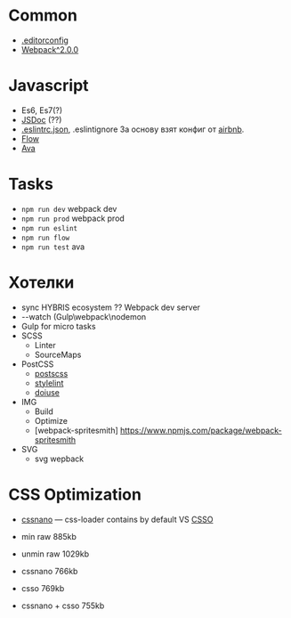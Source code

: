# Common

  * [.editorconfig](http://editorconfig.org/#example-file)
  * [Webpack^2.0.0](https://webpack.js.org)

# Javascript

  * Es6, Es7(?)
  * [JSDoc](http://usejsdoc.org/) (??)
  * [.eslintrc.json](http://eslint.org/), .eslintignore
      За основу взят конфиг от [airbnb](https://github.com/johnie/eslint-config-airbnb-flow). 
  * [Flow](https://flowtype.org/)
  * [Ava](https://github.com/avajs/ava)

# Tasks

  * `npm run dev` webpack dev
  * `npm run prod` webpack prod
  * `npm run eslint`
  * `npm run flow`
  * `npm run test` ava

# Хотелки
  * sync HYBRIS ecosystem ?? Webpack dev server
  * --watch (Gulp\webpack\nodemon
  * Gulp for micro tasks
  * SCSS
    * Linter 
    * SourceMaps
  * PostCSS
    * [postscss](https://github.com/postcss/postcss-scss)
    * [stylelint](https://github.com/stylelint/stylelint)
    * [doiuse](https://github.com/anandthakker/doiuse)
  * IMG
    * Build
    * Optimize
    * [webpack-spritesmith] https://www.npmjs.com/package/webpack-spritesmith
  * SVG
    * svg wepback

# CSS Optimization
* [cssnano](http://cssnano.co/) — css-loader contains by default VS [CSSO](https://github.com/css/csso)

* min raw 885kb
* unmin raw 1029kb
* cssnano 766kb
* csso 769kb
* cssnano + csso 755kb

